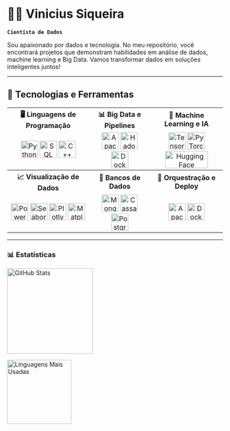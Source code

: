 # 👨‍💻 Vinicius Siqueira

**`Cientista de Dados`**

Sou apaixonado por dados e tecnologia. No meu repositório, você encontrará projetos que demonstram habilidades em análise de dados, machine learning e Big Data. Vamos transformar dados em soluções inteligentes juntos!

---

## 🔧 Tecnologias e Ferramentas

<table>
  <tr>
    <th>🖥️ Linguagens de Programação</th>
    <th>📊 Big Data e Pipelines</th>
    <th>🤖 Machine Learning e IA</th>
  </tr>
  <tr>
    <td align="center">
      <img src="https://cdn.jsdelivr.net/gh/devicons/devicon/icons/python/python-original.svg" title="Python" alt="Python" width="40" height="40" />
      <img src="https://cdn.jsdelivr.net/gh/devicons/devicon/icons/mysql/mysql-original.svg" title="SQL" alt="SQL" width="40" height="40" />
      <img src="https://cdn.jsdelivr.net/gh/devicons/devicon/icons/cplusplus/cplusplus-original.svg" title="C++ (Cython)" alt="C++" width="40" height="40" />
    </td>
    <td align="center">
      <img src="https://cdn.jsdelivr.net/gh/devicons/devicon/icons/apache/apache-original.svg" title="Apache Spark" alt="Apache Spark" width="40" height="40" />
      <img src="https://cdn.jsdelivr.net/gh/devicons/devicon/icons/apache/apache-original-wordmark.svg" title="Hadoop" alt="Hadoop" width="40" height="40" />
      <img src="https://cdn.jsdelivr.net/gh/devicons/devicon/icons/docker/docker-original.svg" title="Docker" alt="Docker" width="40" height="40" />
    </td>
    <td align="center">
      <img src="https://cdn.jsdelivr.net/gh/devicons/devicon/icons/tensorflow/tensorflow-original.svg" title="TensorFlow" alt="TensorFlow" width="40" height="40" />
      <img src="https://cdn.jsdelivr.net/gh/devicons/devicon/icons/pytorch/pytorch-original.svg" title="PyTorch" alt="PyTorch" width="40" height="40" />
      <img src="https://huggingface.co/front/assets/huggingface_logo-noborder.svg" title="Hugging Face" alt="Hugging Face" width="100" height="40" />
    </td>
  </tr>
  <tr>
    <th>📈 Visualização de Dados</th>
    <th>💾 Bancos de Dados</th>
    <th>🚀 Orquestração e Deploy</th>
  </tr>
  <tr>
    <td align="center">
      <img src="https://upload.wikimedia.org/wikipedia/commons/c/cf/New_Power_BI_Logo.svg" title="Power BI" alt="Power BI" width="40" height="40" />
      <img src="https://seaborn.pydata.org/_images/logo-mark-lightbg.svg" title="Seaborn" alt="Seaborn" width="40" height="40" />
      <img src="https://cdn.jsdelivr.net/gh/devicons/devicon/icons/plotly/plotly-original.svg" title="Plotly" alt="Plotly" width="40" height="40" />
      <img src="https://cdn.jsdelivr.net/gh/devicons/devicon/icons/matplotlib/matplotlib-original.svg" title="Matplotlib" alt="Matplotlib" width="40" height="40" />
    </td>
    <td align="center">
      <img src="https://cdn.jsdelivr.net/gh/devicons/devicon/icons/mongodb/mongodb-original.svg" title="MongoDB" alt="MongoDB" width="40" height="40" />
      <img src="https://cdn.jsdelivr.net/gh/devicons/devicon/icons/cassandra/cassandra-original.svg" title="Cassandra" alt="Cassandra" width="40" height="40" />
      <img src="https://cdn.jsdelivr.net/gh/devicons/devicon/icons/postgresql/postgresql-original.svg" title="PostgreSQL" alt="PostgreSQL" width="40" height="40" />
    </td>
    <td align="center">
      <img src="https://cdn.jsdelivr.net/gh/devicons/devicon/icons/apache/apache-original.svg" title="Apache Airflow" alt="Apache Airflow" width="40" height="40" />
      <img src="https://cdn.jsdelivr.net/gh/devicons/devicon/icons/docker/docker-original.svg" title="Docker" alt="Docker" width="40" height="40" />
    </td>
  </tr>
</table>

---

### 📊 Estatísticas

<div align="left">
  <img 
    alt="GitHub Stats" 
    height= "200" 
    style="padding-right: 10px;" 
    src="https://github-readme-stats.vercel.app/api?username=vinisique&show_icons=true&theme=tokyonight&include_all_commits=true&locale=pt-br" 
  />

  <img 
    alt="Linguagens Mais Usadas" 
    height= "150" 
    src="https://github-readme-stats.vercel.app/api/top-langs/?username=vinisique&theme=tokyonight&layout=compact&custom_title=Tecnologias&langs_count=9" 
  />
</div>

